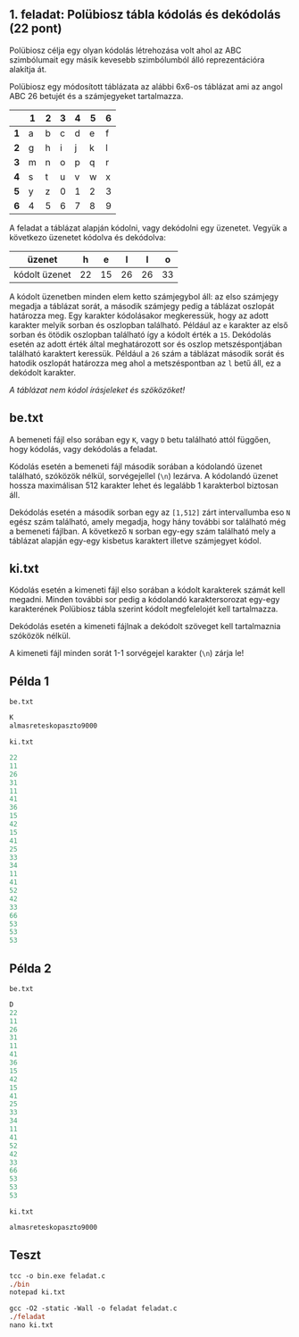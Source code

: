 ## 1. feladat: Polübiosz tábla kódolás és dekódolás (22 pont)

Polübiosz célja egy olyan kódolás létrehozása volt ahol az ABC szimbólumait egy másik kevesebb szimbólumból álló reprezentációra alakítja át.

Polübiosz egy módosított táblázata az alábbi 6x6-os táblázat ami az angol ABC 26 betujét és a számjegyeket tartalmazza.

|       | 1 | 2 | 3 | 4 | 5 | 6 |
|-------|---|---|---|---|---|---|
| **1** | a | b | c | d | e | f |
| **2** | g | h | i | j | k | l |
| **3** | m | n | o | p | q | r |
| **4** | s | t | u | v | w | x |
| **5** | y | z | 0 | 1 | 2 | 3 |
| **6** | 4 | 5 | 6 | 7 | 8 | 9 |

A feladat a táblázat alapján kódolni, vagy dekódolni egy üzenetet. Vegyük a következo üzenetet kódolva és dekódolva:

| üzenet        | h  | e  | l  | l  | o  |
|---------------|----|----|----|----|----|
| kódolt üzenet | 22 | 15 | 26 | 26 | 33 |

A kódolt üzenetben minden elem ketto számjegybol áll: az elso számjegy megadja a táblázat sorát, a második számjegy pedig a táblázat oszlopát határozza meg. Egy karakter kódolásakor megkeressük, hogy az adott karakter melyik sorban és oszlopban található. Például az `e` karakter az első sorban és ötödik oszlopban található így a kódolt érték a `15`. Dekódolás esetén az adott érték által meghatározott sor és oszlop metszéspontjában található karaktert keressük. Például a `26` szám a táblázat második sorát és hatodik oszlopát határozza meg ahol a metszéspontban az `l` betű áll, ez a dekódolt karakter.

*A táblázat nem kódol írásjeleket és szöközöket!*

## be.txt

A bemeneti fájl elso sorában egy `K`, vagy `D` betu található attól függően, hogy kódolás, vagy dekódolás a feladat.

Kódolás esetén a bemeneti fájl második sorában a kódolandó üzenet található, szóközök nélkül, sorvégejellel (`\n`) lezárva. A kódolandó üzenet hossza maximálisan 512 karakter lehet és legalább 1 karakterbol biztosan áll.

Dekódolás esetén a második sorban egy az `[1,512]` zárt intervallumba eso `N` egész szám található, amely megadja, hogy hány további sor található még a bemeneti fájlban. A következő `N` sorban egy-egy szám található mely a táblázat alapján egy-egy kisbetus karaktert illetve számjegyet kódol.

## ki.txt

Kódolás esetén a kimeneti fájl elso sorában a kódolt karakterek számát kell megadni. Minden további sor pedig a kódolandó karaktersorozat egy-egy karakterének Polübiosz tábla szerint kódolt megfelelojét kell tartalmazza.

Dekódolás esetén a kimeneti fájlnak a dekódolt szöveget kell tartalmaznia szóközök nélkül.

A kimeneti fájl minden sorát 1-1 sorvégejel karakter (`\n`) zárja le!

## Példa 1

`be.txt`

```ps
K
almasreteskopaszto9000
```

`ki.txt`

```ps
22
11
26
31
11
41
36
15
42
15
41
25
33
34
11
41
52
42
33
66
53
53
53
```

## Példa 2

`be.txt`

```ps
D
22
11
26
31
11
41
36
15
42
15
41
25
33
34
11
41
52
42
33
66
53
53
53
```

`ki.txt`

```ps
almasreteskopaszto9000
```

## Teszt

```ps
tcc -o bin.exe feladat.c
./bin
notepad ki.txt
```

```ps
gcc -O2 -static -Wall -o feladat feladat.c
./feladat
nano ki.txt
```

